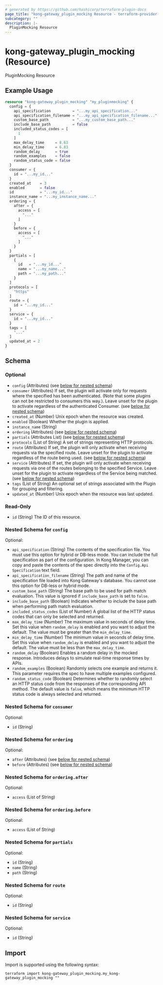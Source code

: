 ```yaml
---
# generated by https://github.com/hashicorp/terraform-plugin-docs
page_title: "kong-gateway_plugin_mocking Resource - terraform-provider-kong-gateway"
subcategory: ""
description: |-
  PluginMocking Resource
---
```


# kong-gateway_plugin_mocking (Resource)

PluginMocking Resource

## Example Usage

```terraform
resource "kong-gateway_plugin_mocking" "my_pluginmocking" {
  config = {
    api_specification          = "...my_api_specification..."
    api_specification_filename = "...my_api_specification_filename..."
    custom_base_path           = "...my_custom_base_path..."
    include_base_path          = false
    included_status_codes = [
      1
    ]
    max_delay_time     = 8.63
    min_delay_time     = 6.83
    random_delay       = true
    random_examples    = false
    random_status_code = false
  }
  consumer = {
    id = "...my_id..."
  }
  created_at    = 3
  enabled       = false
  id            = "...my_id..."
  instance_name = "...my_instance_name..."
  ordering = {
    after = {
      access = [
        "..."
      ]
    }
    before = {
      access = [
        "..."
      ]
    }
  }
  partials = [
    {
      id   = "...my_id..."
      name = "...my_name..."
      path = "...my_path..."
    }
  ]
  protocols = [
    "https"
  ]
  route = {
    id = "...my_id..."
  }
  service = {
    id = "...my_id..."
  }
  tags = [
    "..."
  ]
  updated_at = 2
}
```

<!-- schema generated by tfplugindocs -->
## Schema

### Optional

- `config` (Attributes) (see [below for nested schema](#nestedatt--config))
- `consumer` (Attributes) If set, the plugin will activate only for requests where the specified has been authenticated. (Note that some plugins can not be restricted to consumers this way.). Leave unset for the plugin to activate regardless of the authenticated Consumer. (see [below for nested schema](#nestedatt--consumer))
- `created_at` (Number) Unix epoch when the resource was created.
- `enabled` (Boolean) Whether the plugin is applied.
- `instance_name` (String)
- `ordering` (Attributes) (see [below for nested schema](#nestedatt--ordering))
- `partials` (Attributes List) (see [below for nested schema](#nestedatt--partials))
- `protocols` (List of String) A set of strings representing HTTP protocols.
- `route` (Attributes) If set, the plugin will only activate when receiving requests via the specified route. Leave unset for the plugin to activate regardless of the route being used. (see [below for nested schema](#nestedatt--route))
- `service` (Attributes) If set, the plugin will only activate when receiving requests via one of the routes belonging to the specified Service. Leave unset for the plugin to activate regardless of the Service being matched. (see [below for nested schema](#nestedatt--service))
- `tags` (List of String) An optional set of strings associated with the Plugin for grouping and filtering.
- `updated_at` (Number) Unix epoch when the resource was last updated.

### Read-Only

- `id` (String) The ID of this resource.

<a id="nestedatt--config"></a>
### Nested Schema for `config`

Optional:

- `api_specification` (String) The contents of the specification file. You must use this option for hybrid or DB-less mode. You can include the full specification as part of the configuration. In Kong Manager, you can copy and paste the contents of the spec directly into the `Config.Api Specification` text field.
- `api_specification_filename` (String) The path and name of the specification file loaded into Kong Gateway's database. You cannot use this option for DB-less or hybrid mode.
- `custom_base_path` (String) The base path to be used for path match evaluation. This value is ignored if `include_base_path` is set to `false`.
- `include_base_path` (Boolean) Indicates whether to include the base path when performing path match evaluation.
- `included_status_codes` (List of Number) A global list of the HTTP status codes that can only be selected and returned.
- `max_delay_time` (Number) The maximum value in seconds of delay time. Set this value when `random_delay` is enabled and you want to adjust the default. The value must be greater than the `min_delay_time`.
- `min_delay_time` (Number) The minimum value in seconds of delay time. Set this value when `random_delay` is enabled and you want to adjust the default. The value must be less than the `max_delay_time`.
- `random_delay` (Boolean) Enables a random delay in the mocked response. Introduces delays to simulate real-time response times by APIs.
- `random_examples` (Boolean) Randomly selects one example and returns it. This parameter requires the spec to have multiple examples configured.
- `random_status_code` (Boolean) Determines whether to randomly select an HTTP status code from the responses of the corresponding API method. The default value is `false`, which means the minimum HTTP status code is always selected and returned.


<a id="nestedatt--consumer"></a>
### Nested Schema for `consumer`

Optional:

- `id` (String)


<a id="nestedatt--ordering"></a>
### Nested Schema for `ordering`

Optional:

- `after` (Attributes) (see [below for nested schema](#nestedatt--ordering--after))
- `before` (Attributes) (see [below for nested schema](#nestedatt--ordering--before))

<a id="nestedatt--ordering--after"></a>
### Nested Schema for `ordering.after`

Optional:

- `access` (List of String)


<a id="nestedatt--ordering--before"></a>
### Nested Schema for `ordering.before`

Optional:

- `access` (List of String)



<a id="nestedatt--partials"></a>
### Nested Schema for `partials`

Optional:

- `id` (String)
- `name` (String)
- `path` (String)


<a id="nestedatt--route"></a>
### Nested Schema for `route`

Optional:

- `id` (String)


<a id="nestedatt--service"></a>
### Nested Schema for `service`

Optional:

- `id` (String)

## Import

Import is supported using the following syntax:

```shell
terraform import kong-gateway_plugin_mocking.my_kong-gateway_plugin_mocking ""
```
